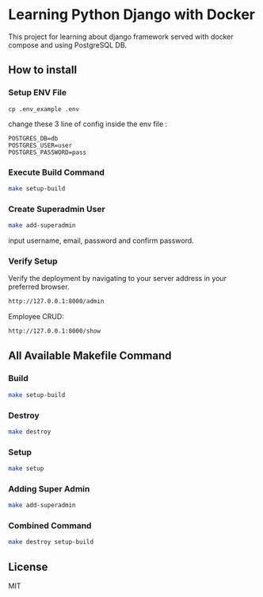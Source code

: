 # Learning Python Django with Docker

This project for learning about django framework served with docker compose and using PostgreSQL DB.

## How to install
### Setup ENV File
```
cp .env_example .env
```
change these 3 line of config inside the env file :
```
POSTGRES_DB=db
POSTGRES_USER=user
POSTGRES_PASSWORD=pass
```
### Execute Build Command
```sh
make setup-build
```
### Create Superadmin User
```sh
make add-superadmin
```
input username, email, password and confirm password.
### Verify Setup

Verify the deployment by navigating to your server address in your preferred browser.

```sh
http://127.0.0.1:8000/admin
```

Employee CRUD:
```sh
http://127.0.0.1:8000/show
```


## All Available Makefile Command
### Build
```sh
make setup-build
```
### Destroy
```sh
make destroy
```
### Setup
```sh
make setup
```
### Adding Super Admin
```sh
make add-superadmin
```
### Combined Command
```sh
make destroy setup-build
```

## License

MIT